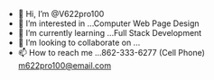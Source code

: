 - 👋 Hi, I’m @V622pro100
- 👀 I’m interested in ...Computer Web Page Design  
- 🌱 I’m currently learning ...Full Stack Development
- 💞️ I’m looking to collaborate on ...
- 📫 How to reach me ...862-333-6277 (Cell Phone) m622pro100@email.com

<!---
V622pro100/V622pro100 is a ✨ special ✨ repository because its `README.md` (this file) appears on your GitHub profile.
You can click the Preview link to take a look at your changes.
--->
